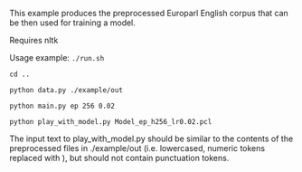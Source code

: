 This example produces the preprocessed Europarl English corpus that can be then used for training a model.

Requires nltk

Usage example:
`./run.sh`

`cd ..`

`python data.py ./example/out`

`python main.py ep 256 0.02`

`python play_with_model.py Model_ep_h256_lr0.02.pcl`

The input text to play_with_model.py should be similar to the contents of the preprocessed files in ./example/out (i.e. lowercased, numeric tokens replaced with <NUM>), but should not contain punctuation tokens.